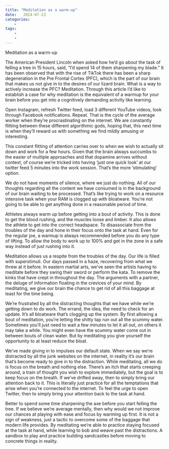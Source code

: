 ```yaml
---
title: "Meditation as a warm-up"
date:   2024-07-23 
categories:
    - 
tags:
    - 
    - 
---
```


Meditation as a warm-up


The American President Lincoln when asked how he’d go about the task of felling a tree in 15 hours, said, “I’d spend 14 of them sharpening my blade.” It has been observed that with the rise of TikTok there has been a sharp degeneration in the Pre Frontal Cortex (PFC), which is the part of our brain that makes us not give in to the desires of our lizard brain. What is a way to actively increase the PFC? Meditation. Through this article I’d like to establish a case for why meditation is the equivalent of a warmup for your brain before you get into a cognitively demanding activity like learning. 

Open Instagram, refresh Twitter feed, load 3 different YouTube videos, look through Facebook notifications. Repeat. That is the cycle of the average worker when they’re procrastinating on the internet. We are constantly flitting between these different algorithmic gods, hoping that, this next time is when they’ll reward us with something we find mildly amusing or interesting. 

This constant flitting of attention carries over to when we wish to actually sit down and work for a few hours. Given that the brain always succumbs to the easier of multiple approaches and that dopamine arrives without context, of course we’re tricked into having ‘just one quick look’ at our twitter feed 5 minutes into the work session. That’s the more ‘stimulating’ option. 

We do not have moments of silence, where we just do nothing. All of our thoughts regarding all the content we have consumed is in the background of our brain waiting to be processed. That’s like trying to work on a resource intensive task when your RAM is clogged up with bloatware. You’re not going to be able to get anything done in a reasonable period of time. 

Athletes always warm up before getting into a bout of activity. This is done to get the blood rushing, and the muscles loose and limber. It also allows the athlete to get into the correct headspace. To disassociate from the troubles of the day and hone in their focus onto the task at hand. Even for the regular joe, a warmup is always recommended before you do any type of lifting. To allow the body to work up to 100% and get in the zone in a safe way instead of just rushing into it. 

Meditation allows us a respite from the troubles of the day. Our life is filled with superstimuli. Our days passed in a haze, recovering from what we threw at it before. In eastern martial arts, we’ve seen the artists having to meditate before they swing their sword or perform the kata. To remove the kinks that have crept in throughout the day. The arguments with a partner, the deluge of information floating in the crevices of your mind. By meditating, we give our brain the chance to get rid of all this baggage at least for the time being. 

We’re frustrated by all the distracting thoughts that we have while we’re getting down to do work. The errand, the idea, the need to check for an update. It’s all bloatware that’s clogging up the system. By first allowing a bout of meditation, you’re letting the shitty tap run out all the scummy water. Sometimes you’ll just need to wait a few minutes to let it all out, on others it may take a while. You might even have the scummy water come out in between bouts of clean water. But by meditating you give yourself the opportunity to at least reduce the bloat. 

We’ve made giving in to impulses our default state. When we say we’re distracted by all the junk websites on the internet, in reality it’s our brain that’s become ready to give in to the distraction. While meditating, all we do is focus on the breath and nothing else. There’s an itch that starts creeping around, a train of thought you wish to explore immediately, but the goal is to keep focus on the breath. If we’ve drifted away, then to simply bring our attention back to it. This is literally just practice for all the temptations that arise when you’re connected to the internet. To feel the urge to open Twitter, then to simply bring your attention back to the task at hand. 

Better to spend some time sharpening the axe before you start felling the tree. If we believe we’re average mentally, then why would we not improve our chances at playing with ease and focus by warming up first. It is not a sign of weakness, just a tactic to overcome some of the baggage that modern life provides. By meditating we’re able to practice staying focused at the task at hand, while learning to bob and weave past the distractions. A sandbox to play and practice building sandcastles before moving to concrete things in reality. 
